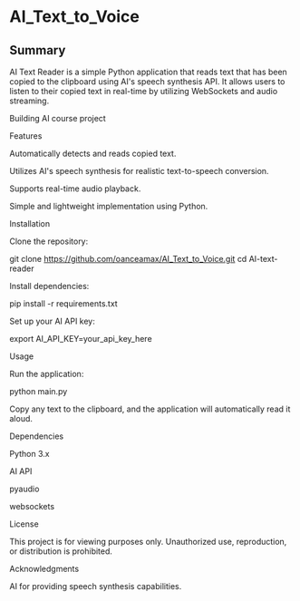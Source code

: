 # AI_Text_to_Voice
## Summary

AI Text Reader is a simple Python application that reads text that has been copied to the clipboard using AI's speech synthesis API. It allows users to listen to their copied text in real-time by utilizing WebSockets and audio streaming.

Building AI course project

Features

Automatically detects and reads copied text.

Utilizes AI's speech synthesis for realistic text-to-speech conversion.

Supports real-time audio playback.

Simple and lightweight implementation using Python.

Installation

Clone the repository:

git clone https://github.com/oanceamax/AI_Text_to_Voice.git
cd AI-text-reader

Install dependencies:

pip install -r requirements.txt

Set up your AI API key:

export AI_API_KEY=your_api_key_here

Usage

Run the application:

python main.py

Copy any text to the clipboard, and the application will automatically read it aloud.

Dependencies

Python 3.x

AI API

pyaudio

websockets

License

This project is for viewing purposes only. Unauthorized use, reproduction, or distribution is prohibited.

Acknowledgments

AI for providing speech synthesis capabilities.



